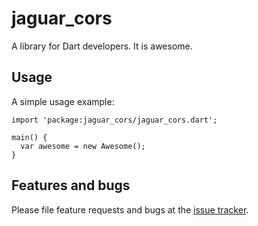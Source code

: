 # jaguar_cors

A library for Dart developers. It is awesome.

## Usage

A simple usage example:

    import 'package:jaguar_cors/jaguar_cors.dart';

    main() {
      var awesome = new Awesome();
    }

## Features and bugs

Please file feature requests and bugs at the [issue tracker][tracker].

[tracker]: http://example.com/issues/replaceme
